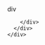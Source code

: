 <!DOCTYPE html>
<html lang="en">

<head>

  <meta charset="utf-8">
  <meta name="viewport" content="width=device-width, initial-scale=1">
  <link rel="stylesheet" href="https://maxcdn.bootstrapcdn.com/bootstrap/4.5.2/css/bootstrap.min.css">
  <script src="https://ajax.googleapis.com/ajax/libs/jquery/3.5.1/jquery.min.js"></script>
  <script src="https://cdnjs.cloudflare.com/ajax/libs/popper.js/1.16.0/umd/popper.min.js"></script>
  <script src="https://kit.fontawesome.com/7d6a776ccf.js" crossorigin="anonymous"></script>

  <script src="main.js"></script>
  

  <style>
    .col-sm-2 {
      position: relative;
      max-width: 250px;
    }

    .col-sm-2 img {
      width: 100%;
      height: auto;
    }

    .popup {
      display: none;
      position: absolute;
      color: rgb(26, 4, 4);
      border: solid 1px rgb(17, 10, 41);
      background: rgb(245, 245, 245);
      text-align: right;
      width: 10%;
    }
  </style>
</head>

<body onload="fetchIssues()">

  <div class="container-fluid">
    <div class="row">
      <div class="col-sm-8">
        <div class="main_map" id="main_map1">div </div>
      </div>
      <div class="col-sm-2">
        <div id="issuesList">

        </div>
      </div>
    </div>
  </div>

</body>

</html>
